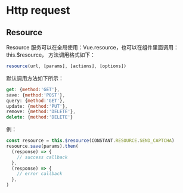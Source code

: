 # Http request

## Resource

Resource 服务可以在全局使用：Vue.resource，也可以在组件里面调用：this.\$resource，
方法调用格式如下：

```js
resource(url, [params], [actions], [options])
```

默认调用方法如下所示：

```js
get: {method:'GET'},
save: {method:'POST'},
query: {method:'GET'},
update: {method:'PUT'},
remove: {method:'DELETE'},
delete: {method:'DELETE'}
```

例：

```js
const resource = this.$resource(CONSTANT.RESOURCE.SEND_CAPTCHA)
resource.save(params).then(
  (response) => {
    // success callback
  },
  (response) => {
    // error callback
  },
)
```
